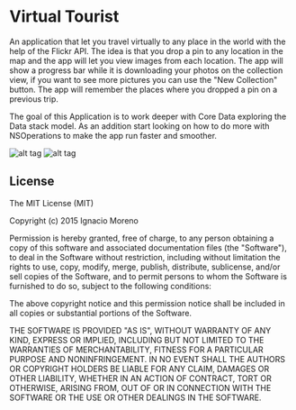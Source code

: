 # Virtual Tourist

An application that let you travel virtually to any place in the world with the help of the Flickr API. The idea is that you drop a pin to any location in the map and the app will let you view images from each location. The app will show a progress bar while it is downloading your photos on the collection view, if you want to see more pictures you can use the "New Collection" button. The app will remember the places where you dropped a pin on a previous trip.

The goal of this Application is to work deeper with Core Data exploring the Data stack model. As an addition start looking on how to do more with NSOperations to make the app run faster and smoother.

![alt tag](https://raw.github.com/nmorenor/VirtualTourist/Virtual%20Tourist/VirtualTouristMain.png)
![alt tag](https://raw.github.com/nmorenor/VirtualTourist/master/Virtual%20Tourist/VirtualTouristCollectionView.png)

## License

The MIT License (MIT)

Copyright (c) 2015 Ignacio Moreno

Permission is hereby granted, free of charge, to any person obtaining a copy
of this software and associated documentation files (the "Software"), to deal
in the Software without restriction, including without limitation the rights
to use, copy, modify, merge, publish, distribute, sublicense, and/or sell
copies of the Software, and to permit persons to whom the Software is
furnished to do so, subject to the following conditions:

The above copyright notice and this permission notice shall be included in
all copies or substantial portions of the Software.

THE SOFTWARE IS PROVIDED "AS IS", WITHOUT WARRANTY OF ANY KIND, EXPRESS OR
IMPLIED, INCLUDING BUT NOT LIMITED TO THE WARRANTIES OF MERCHANTABILITY,
FITNESS FOR A PARTICULAR PURPOSE AND NONINFRINGEMENT. IN NO EVENT SHALL THE
AUTHORS OR COPYRIGHT HOLDERS BE LIABLE FOR ANY CLAIM, DAMAGES OR OTHER
LIABILITY, WHETHER IN AN ACTION OF CONTRACT, TORT OR OTHERWISE, ARISING FROM,
OUT OF OR IN CONNECTION WITH THE SOFTWARE OR THE USE OR OTHER DEALINGS IN
THE SOFTWARE.